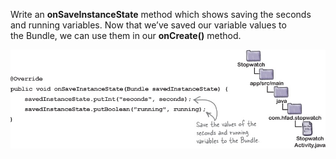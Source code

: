 Write an **onSaveInstanceState** method which shows saving the seconds and running variables. Now that we’ve saved our variable values to the Bundle, we can use them in our **onCreate()** method.


![](.guides/img/10.png)